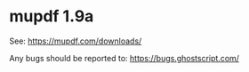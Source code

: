 # mupdf 1.9a

See:
https://mupdf.com/downloads/

Any bugs should be reported to:
https://bugs.ghostscript.com/
